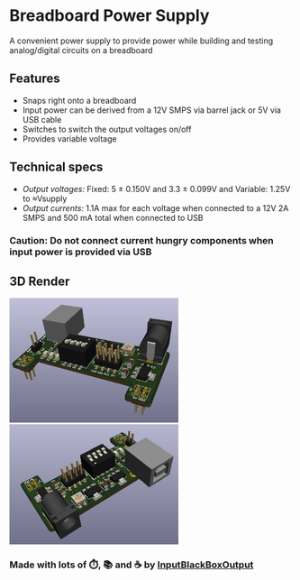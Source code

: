 # Breadboard Power Supply

A convenient power supply to provide power while building and testing analog/digital circuits on a breadboard


## Features
* Snaps right onto a breadboard
* Input power can be derived from a 12V SMPS via barrel jack or 5V via USB cable
* Switches to switch the output voltages on/off 
* Provides variable voltage 

## Technical specs
* *Output voltages:* Fixed: 5 ± 0.150V and 3.3 ± 0.099V and Variable: 1.25V to ≈Vsupply 
* *Output currents:* 1.1A max for each voltage when connected to a 12V 2A SMPS and 500 mA total when connected to USB

### Caution: Do not connect current hungry components when input power is provided via USB 

## 3D Render
<img src="images/view1.png" width=300>
<img src="images/view2.png" width=300>


### Made with lots of ⏱️, 📚 and ☕ by [InputBlackBoxOutput](https://github.com/InputBlackBoxOutput/)
